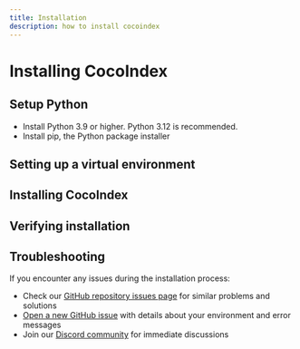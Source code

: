 ```yaml
---
title: Installation
description: how to install cocoindex
---
```


# Installing CocoIndex

## Setup Python
- Install Python 3.9 or higher. Python 3.12 is recommended.
- Install pip, the Python package installer

## Setting up a virtual environment

## Installing CocoIndex

## Verifying installation

## Troubleshooting

If you encounter any issues during the installation process:
- Check our [GitHub repository issues page](https://github.com/cocoindex/cocoindex/issues) for similar problems and solutions
- [Open a new GitHub issue](https://github.com/cocoindex/cocoindex/issues/new) with details about your environment and error messages
- Join our [Discord community](https://discord.gg/cocoindex) for immediate discussions 
